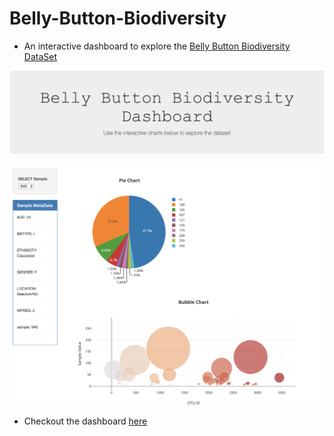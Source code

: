 # Belly-Button-Biodiversity

* An interactive dashboard to explore the [Belly Button Biodiversity DataSet](http://robdunnlab.com/projects/belly-button-biodiversity/)

![Header](/static/header.png)

![Body](/static/body.png)

* Checkout the dashboard [here](https://annasiatico-belly-button-app.herokuapp.com/)